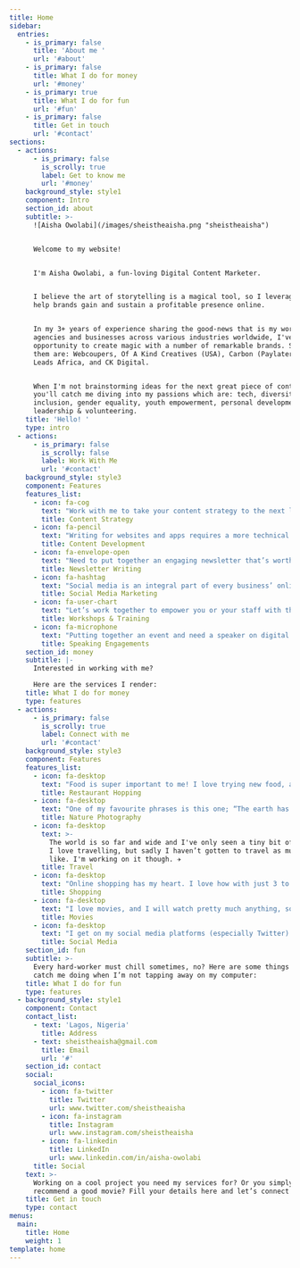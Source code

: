 ```yaml
---
title: Home
sidebar:
  entries:
    - is_primary: false
      title: 'About me '
      url: '#about'
    - is_primary: false
      title: What I do for money
      url: '#money'
    - is_primary: true
      title: What I do for fun
      url: '#fun'
    - is_primary: false
      title: Get in touch
      url: '#contact'
sections:
  - actions:
      - is_primary: false
        is_scrolly: true
        label: Get to know me
        url: '#money'
    background_style: style1
    component: Intro
    section_id: about
    subtitle: >-
      ![Aisha Owolabi](/images/sheistheaisha.png "sheistheaisha")


      Welcome to my website!


      I'm Aisha Owolabi, a fun-loving Digital Content Marketer.


      I believe the art of storytelling is a magical tool, so I leverage it to
      help brands gain and sustain a profitable presence online. 


      In my 3+ years of experience sharing the good-news that is my work with
      agencies and businesses across various industries worldwide, I've had the
      opportunity to create magic with a number of remarkable brands. Some of
      them are: Webcoupers, Of A Kind Creatives (USA), Carbon (Paylater), She
      Leads Africa, and CK Digital. 


      When I'm not brainstorming ideas for the next great piece of content,
      you'll catch me diving into my passions which are: tech, diversity &
      inclusion, gender equality, youth empowerment, personal development,
      leadership & volunteering.
    title: 'Hello! '
    type: intro
  - actions:
      - is_primary: false
        is_scrolly: false
        label: Work With Me
        url: '#contact'
    background_style: style3
    component: Features
    features_list:
      - icon: fa-cog
        text: "Work with me to take your content strategy to the next level. I will leverage my copywriting, storytelling, analytics, and content delivery skills to develop compelling, world-class content strategies guaranteed to increase your ROI. \U0001F4C8"
        title: Content Strategy
      - icon: fa-pencil
        text: "Writing for websites and apps requires a more technical understanding of the product along with knowledge of basic website design, marketing, SEO, brand, and user psychology. It is a blend of art and science and that is what I provide to my clients. Let’s create magic. \U0001F4DD"
        title: Content Development
      - icon: fa-envelope-open
        text: "Need to put together an engaging newsletter that’s worth reading? Work with me to deliver relevant content to your audience periodically, and watch your subscriber list and open rates soar.  \U0001F4E8"
        title: Newsletter Writing
      - icon: fa-hashtag
        text: "Social media is an integral part of every business’ online presence. Engage me to create a relevant and engaging content calendar to help your brand meet and exceed all its social media marketing goals. \U0001F4F1"
        title: Social Media Marketing
      - icon: fa-user-chart
        text: "Let’s work together to empower you or your staff with the skill sets needed to transform your products into profit and your services into sales. \U0001F469\U0001F3FE‍\U0001F3EB"
        title: Workshops & Training
      - icon: fa-microphone
        text: "Putting together an event and need a speaker on digital marketing? Reach out to me, and I’ll come by to share amazing digital nuggets with your audience. \U0001F3A4"
        title: Speaking Engagements
    section_id: money
    subtitle: |-
      Interested in working with me?

      Here are the services I render:
    title: What I do for money
    type: features
  - actions:
      - is_primary: false
        is_scrolly: true
        label: Connect with me
        url: '#contact'
    background_style: style3
    component: Features
    features_list:
      - icon: fa-desktop
        text: "Food is super important to me! I love trying new food, amazing cocktails, and experiencing different restaurants. \U0001F379"
        title: Restaurant Hopping
      - icon: fa-desktop
        text: "One of my favourite phrases is this one; “The earth has music for those who listen.” I love nature and documenting the beauty of it everywhere I go. \U0001F3DE"
        title: Nature Photography
      - icon: fa-desktop
        text: >-
          The world is so far and wide and I've only seen a tiny bit of it all.
          I love travelling, but sadly I haven’t gotten to travel as much as I'd
          like. I'm working on it though. ✈️
        title: Travel
      - icon: fa-desktop
        text: "Online shopping has my heart. I love how with just 3 to 10 taps, my order is placed and on the way to me. My favourite app for shopping right now is ASOS. \U0001F6CD"
        title: Shopping
      - icon: fa-desktop
        text: "I love movies, and I will watch pretty much anything, so far it interests me at first sight. However, I don’t like watching series. If it’s not Stranger Things or Brooklyn 99, forget it. \U0001F3AC"
        title: Movies
      - icon: fa-desktop
        text: "I get on my social media platforms (especially Twitter) to relax and catch up on what’s going on in the world around me. I love how I can learn from and inform people in one place. \U0001F4F1"
        title: Social Media
    section_id: fun
    subtitle: >-
      Every hard-worker must chill sometimes, no? Here are some things you’ll
      catch me doing when I’m not tapping away on my computer:
    title: What I do for fun
    type: features
  - background_style: style1
    component: Contact
    contact_list:
      - text: 'Lagos, Nigeria'
        title: Address
      - text: sheistheaisha@gmail.com
        title: Email
        url: '#'
    section_id: contact
    social:
      social_icons:
        - icon: fa-twitter
          title: Twitter
          url: www.twitter.com/sheistheaisha
        - icon: fa-instagram
          title: Instagram
          url: www.instagram.com/sheistheaisha
        - icon: fa-linkedin
          title: LinkedIn
          url: www.linkedin.com/in/aisha-owolabi
      title: Social
    text: >-
      Working on a cool project you need my services for? Or you simply want to
      recommend a good movie? Fill your details here and let’s connect!
    title: Get in touch
    type: contact
menus:
  main:
    title: Home
    weight: 1
template: home
---
```


